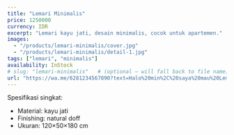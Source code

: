 ```yaml
---
title: "Lemari Minimalis"
price: 1250000
currency: IDR
excerpt: "Lemari kayu jati, desain minimalis, cocok untuk apartemen."
images:
  - "/products/lemari-minimalis/cover.jpg"
  - "/products/lemari-minimalis/detail-1.jpg"
tags: ["lemari", "minimalis"]
availability: InStock
# slug: "lemari-minimalis"   # (optional – will fall back to file name)
url: "https://wa.me/6281234567890?text=Halo%20min%2C%20saya%20mau%20Lemari%20Minimalis"
---
```


Spesifikasi singkat:

- Material: kayu jati
- Finishing: natural doff
- Ukuran: 120×50×180 cm

